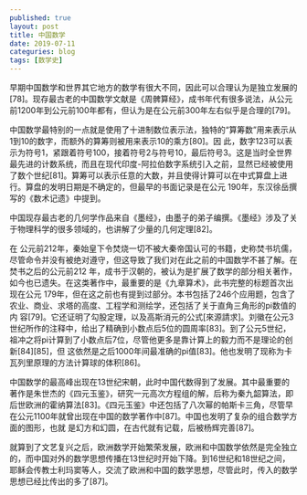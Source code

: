 ```yaml
---
published: true
layout: post
title: 中国数学
date: 2019-07-11
categuries: blog
tags: [数学史]
---
```


早期中国数学和世界其它地方的数学有很大不同，因此可以合理认为是独立发展的[78]。现存最古老的中国数学文献是《周髀算经》，成书年代有很多说法，从公元前1200年到公元前100年都有，但认为是在公元前300年左右似乎是合理的[79]。

中国数学最特别的一点就是使用了十进制数位表示法，独特的“算筹数”用来表示从1到10的数字，而额外的算筹则被用来表示10的乘方[80]。因 此，数字123可以表示为符号1，紧跟着符号100，接着符号2与符号10，最后符号3。这是当时全世界最先进的计数系统，而且在现代印度-阿拉伯数字系统引入之前，显然已经被使用了数个世纪[81]。算筹可以表示任意的大数，并且使得计算可以在中式算盘上进行。算盘的发明日期是不确定的，但最早的书面记录是在公元 190年，东汉徐岳撰写的《数术记遗》中提到。

中国现存最古老的几何学作品来自《墨经》，由墨子的弟子编撰。《墨经》涉及了关于物理科学的很多领域的，也讲解了少量的几何定理[82]。

在 公元前212年，秦始皇下令焚烧一切不被大秦帝国认可的书籍，史称焚书坑儒，尽管命令并没有被绝对遵守，但这导致了我们对在此之前的中国数学不甚了解。在 焚书之后的公元前212 年，成书于汉朝的，被认为是扩展了数学的部分相关著作，如今也已遗失。在这类著作中，最重要的是《九章算术》，此书完整的标题首次出现在公元 179年，但在这之前也有提到过部分。本书包括了246个应用题，包含了农业、商业、求塔的高度、工程学和测绘学，还包括了关于直角三角形的pi数值的内 容[79]。它还证明了勾股定理，以及高斯消元的公式[來源請求]。刘徽在公元3世纪所作的注释中，给出了精确到小数点后5位的圆周率[83]。到了公元5世纪，祖冲之将pi计算到了小数点后7位，尽管他更多是靠计算上的毅力而不是理论的创新[84][85]，但 这依然是之后1000年间最准确的pi值[83]。他也发明了现称为卡瓦列里原理的方法计算球的体积[86]。

中国数学的最高峰出现在13世纪宋朝，此时中国代数得到了发展。其中最重要的著作是朱世杰的《四元玉鉴》，研究一元高次方程组的解，后称为秦九韶算法，即后世欧洲的霍纳算法[83]。《四元玉鉴》中还包括了八次幂的帕斯卡三角，尽管早在公元1100年就曾出现在中国的数学著作中[87]。中国也发明了复杂的组合数学方面的图形，也就 是幻方和幻圆，在古代就有记载，后被杨辉完善[87]。

就算到了文艺复兴之后，欧洲数学开始繁荣发展，欧洲和中国数学依然是完全独立的，而中国对外的数学思想传播在13世纪时开始下降。到16世纪和18世纪之间，耶稣会传教士利玛窦等人，交流了欧洲和中国的数学思想，尽管此时，传入的数学思想已经比传出的多了[87]。 